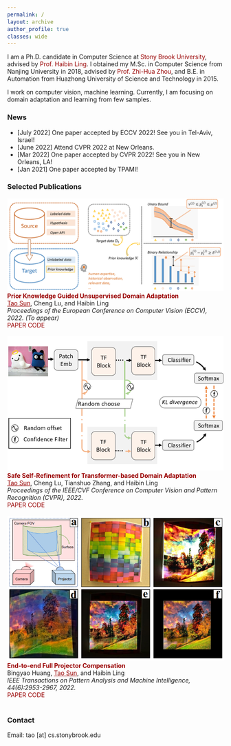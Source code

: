 ```yaml
---
permalink: /
layout: archive
author_profile: true
classes: wide
---
```


<style>a{ TEXT-DECORATION:none; color: #990000;}a:hover{TEXT-DECORATION:underline ; color: #990000;}</style>


I am a Ph.D. candidate in Computer Science at <a href="https://www.cs.stonybrook.edu/" target="_blank" rel="nofollow" style="color:#990000;">Stony Brook University</a>, advised by <a href="https://www3.cs.stonybrook.edu/~hling/" target="_blank" rel="nofollow" style="color:#990000;">Prof. Haibin Ling</a>. I obtained my M.Sc. in Computer Science from Nanjing University in 2018, advised by <a href="https://cs.nju.edu.cn/zhouzh/" target="_blank" rel="nofollow" style="color:#990000;">Prof. Zhi-Hua Zhou</a>, and B.E. in Automation from Huazhong University of Science and Technology in 2015.

I work on computer vision, machine learning. Currently, I am focusing on domain adaptation and learning from few samples. 


### News
- [July 2022] One paper accepted by ECCV 2022! See you in Tel-Aviv, Israel!
- [June 2022] Attend CVPR 2022 at New Orleans.
- [Mar 2022] One paper accepted by CVPR 2022! See you in New Orleans, LA!
- [Jan 2021] One paper accepted by TPAMI!


### Selected Publications

<div class="publication">          
   <link rel="stylesheet" href="/assets/css/my.css">       
   <div class="img"><img class="img_responsive" src="/images/pub/eccv22.png"></div>         
   <div class="text">         
     <div class="title"><a style="color:#990000; font-weight:bold;">Prior Knowledge Guided Unsupervised Domain Adaptation</a></div>         
     <div class="authors"><a style="text-decoration:underline;">Tao Sun</a>, Cheng Lu, and Haibin Ling         
     </div>         
     <div>         
       <em>Proceedings of the European Conference on Computer Vision (ECCV), 2022. (To appear)</em> 
 <br> 
       <a class="btn btn--success btn--small" href="https://arxiv.org/abs/xxxx">PAPER</a>         
       <a class="btn btn--warning btn--small" href="https://github.com/tsun/KUDA">CODE</a>  
     </div>         
   </div>         
 </div> 
 <br>

<div class="publication">          
   <link rel="stylesheet" href="/assets/css/my.css">       
   <div class="img"><img class="img_responsive" src="/images/pub/cvpr22.png"></div>         
   <div class="text">         
     <div class="title"><a style="color:#990000; font-weight:bold;">Safe Self-Refinement for Transformer-based Domain Adaptation</a></div>         
     <div class="authors"><a style="text-decoration:underline;">Tao Sun</a>, Cheng Lu, Tianshuo Zhang, and Haibin Ling         
     </div>         
     <div>         
       <em>Proceedings of the IEEE/CVF Conference on Computer Vision and Pattern Recognition (CVPR), 2022.</em> 
 <br> 
       <a class="btn btn--success btn--small" href="https://arxiv.org/abs/2204.07683">PAPER</a>         
       <a class="btn btn--warning btn--small" href="https://github.com/tsun/SSRT">CODE</a>  
     </div>         
   </div>         
 </div> 
 <br>

 <div class="publication">          
   <link rel="stylesheet" href="/assets/css/my.css">       
   <div class="img"><img class="img_responsive" src="/images/pub/tpami21.png"></div>         
   <div class="text">         
     <div class="title"><a style="color:#990000; font-weight:bold;">End-to-end Full Projector Compensation</a></div>         
     <div class="authors">Bingyao Huang, <a style="text-decoration:underline;">Tao Sun</a>, and Haibin Ling         
     </div>         
     <div>         
       <em>IEEE Transactions on Pattern Analysis and Machine Intelligence, 44(6):2953-2967, 2022.</em> 
 <br> 
       <a class="btn btn--success btn--small" href="https://arxiv.org/abs/2008.00965">PAPER</a>         
       <a class="btn btn--warning btn--small" href="https://github.com/BingyaoHuang/CompenNeSt-plusplus">CODE</a>  
     </div>         
   </div>         
 </div> 
 <br>



### Contact
Email: tao [at] cs.stonybrook.edu

